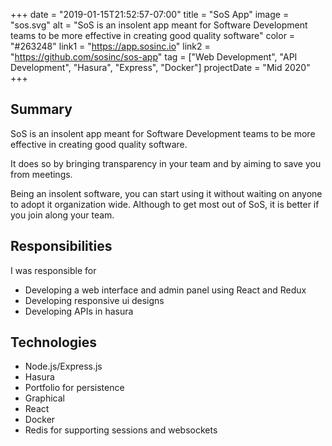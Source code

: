 +++
date = "2019-01-15T21:52:57-07:00"
title = "SoS App"
image = "sos.svg"
alt = "SoS is an insolent app meant for Software Development teams to be more effective in creating good quality software"
color = "#263248"
link1 = "https://app.sosinc.io"
link2 = "https://github.com/sosinc/sos-app"
tag = ["Web Development", "API Development", "Hasura", "Express", "Docker"]
projectDate = "Mid 2020"
+++

## Summary

SoS is an insolent app meant for Software Development teams to be more effective in creating good quality software.

It does so by bringing transparency in your team and by aiming to save you from meetings.

Being an insolent software, you can start using it without waiting on anyone to adopt it organization wide. Although to get most out of SoS, it is better if you join along your team.

## Responsibilities

I was responsible for

- Developing a web interface and admin panel using React and Redux
- Developing responsive ui designs
- Developing APIs in hasura

## Technologies
- Node.js/Express.js
- Hasura
- Portfolio for persistence
- Graphical
- React
- Docker
- Redis for supporting sessions and websockets
